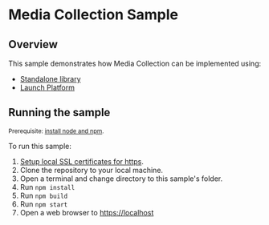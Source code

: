 # Media Collection Sample

## Overview

This sample demonstrates how Media Collection can be implemented using:
- [Standalone library](./STANDALONE.md)
- [Launch Platform](./LAUNCH.md)

## Running the sample

<small>Prerequisite: [install node and npm](https://docs.npmjs.com/downloading-and-installing-node-js-and-npm).</small>

To run this sample:

1. [Setup local SSL certificates for https](../LocalSSLCertificateSetup.md).
2. Clone the repository to your local machine.
3. Open a terminal and change directory to this sample's folder.
4. Run `npm install`
5. Run `npm build`
6. Run `npm start`
7. Open a web browser to [https://localhost](https://localhost)
